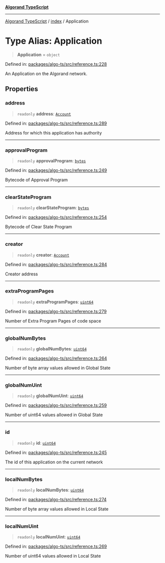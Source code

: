 [**Algorand TypeScript**](../../README.md)

***

[Algorand TypeScript](../../modules.md) / [index](../README.md) / Application

# Type Alias: Application

> **Application** = `object`

Defined in: [packages/algo-ts/src/reference.ts:228](https://github.com/algorandfoundation/puya-ts/blob/main/packages/algo-ts/src/reference.ts#L228)

An Application on the Algorand network.

## Properties

### address

> `readonly` **address**: [`Account`](Account.md)

Defined in: [packages/algo-ts/src/reference.ts:289](https://github.com/algorandfoundation/puya-ts/blob/main/packages/algo-ts/src/reference.ts#L289)

Address for which this application has authority

***

### approvalProgram

> `readonly` **approvalProgram**: [`bytes`](bytes.md)

Defined in: [packages/algo-ts/src/reference.ts:249](https://github.com/algorandfoundation/puya-ts/blob/main/packages/algo-ts/src/reference.ts#L249)

Bytecode of Approval Program

***

### clearStateProgram

> `readonly` **clearStateProgram**: [`bytes`](bytes.md)

Defined in: [packages/algo-ts/src/reference.ts:254](https://github.com/algorandfoundation/puya-ts/blob/main/packages/algo-ts/src/reference.ts#L254)

Bytecode of Clear State Program

***

### creator

> `readonly` **creator**: [`Account`](Account.md)

Defined in: [packages/algo-ts/src/reference.ts:284](https://github.com/algorandfoundation/puya-ts/blob/main/packages/algo-ts/src/reference.ts#L284)

Creator address

***

### extraProgramPages

> `readonly` **extraProgramPages**: [`uint64`](uint64.md)

Defined in: [packages/algo-ts/src/reference.ts:279](https://github.com/algorandfoundation/puya-ts/blob/main/packages/algo-ts/src/reference.ts#L279)

Number of Extra Program Pages of code space

***

### globalNumBytes

> `readonly` **globalNumBytes**: [`uint64`](uint64.md)

Defined in: [packages/algo-ts/src/reference.ts:264](https://github.com/algorandfoundation/puya-ts/blob/main/packages/algo-ts/src/reference.ts#L264)

Number of byte array values allowed in Global State

***

### globalNumUint

> `readonly` **globalNumUint**: [`uint64`](uint64.md)

Defined in: [packages/algo-ts/src/reference.ts:259](https://github.com/algorandfoundation/puya-ts/blob/main/packages/algo-ts/src/reference.ts#L259)

Number of uint64 values allowed in Global State

***

### id

> `readonly` **id**: [`uint64`](uint64.md)

Defined in: [packages/algo-ts/src/reference.ts:245](https://github.com/algorandfoundation/puya-ts/blob/main/packages/algo-ts/src/reference.ts#L245)

The id of this application on the current network

***

### localNumBytes

> `readonly` **localNumBytes**: [`uint64`](uint64.md)

Defined in: [packages/algo-ts/src/reference.ts:274](https://github.com/algorandfoundation/puya-ts/blob/main/packages/algo-ts/src/reference.ts#L274)

Number of byte array values allowed in Local State

***

### localNumUint

> `readonly` **localNumUint**: [`uint64`](uint64.md)

Defined in: [packages/algo-ts/src/reference.ts:269](https://github.com/algorandfoundation/puya-ts/blob/main/packages/algo-ts/src/reference.ts#L269)

Number of uint64 values allowed in Local State
